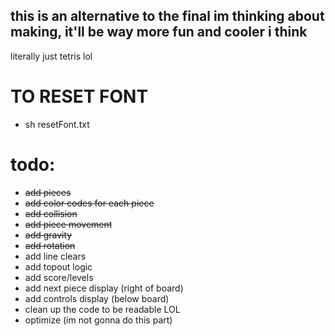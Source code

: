 ## this is an alternative to the final im thinking about making, it'll be way more fun and cooler i think

literally just tetris lol

# **TO RESET FONT**
- sh resetFont.txt

# todo:

- ~~add pieces~~ 
- ~~add color codes for each piece~~
- ~~add collision~~
- ~~add piece movement~~
- ~~add gravity~~
- ~~add rotation~~
- add line clears
- add topout logic
- add score/levels
- add next piece display (right of board)
- add controls display (below board)
- clean up the code to be readable LOL
- optimize (im not gonna do this part)
